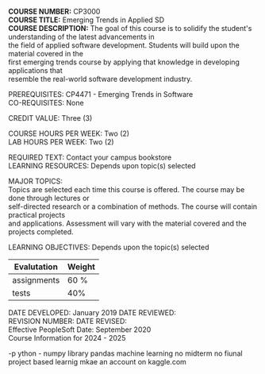 **COURSE NUMBER:** CP3000  
**COURSE TITLE:** Emerging Trends in Applied SD  
**COURSE DESCRIPTION:**
The goal of this course is to solidify the student's understanding of the latest advancements in  
the field of applied software development. Students will build upon the material covered in the  
first emerging trends course by applying that knowledge in developing applications that  
resemble the real-world software development industry.

PREREQUISITES: CP4471 - Emerging Trends in Software  
CO-REQUISITES: None

CREDIT VALUE: Three (3)  

COURSE HOURS PER WEEK: Two (2)  
LAB HOURS PER WEEK: Two (2)  

REQUIRED TEXT: Contact your campus bookstore  
LEARNING RESOURCES: Depends upon topic(s) selected  

MAJOR TOPICS:  
Topics are selected each time this course is offered. The course may be done through lectures or  
self-directed research or a combination of methods. The course will contain practical projects  
and applications. Assessment will vary with the material covered and the projects completed.  

LEARNING OBJECTIVES: Depends upon the topic(s) selected   

| Evalutation | Weight |
| ----------- | ------ |
| assignments | 60 %   |
| tests       | 40%    |


DATE DEVELOPED: January 2019 DATE REVIEWED:  
REVISION NUMBER: DATE REVISED:  
Effective PeopleSoft Date: September 2020  
Course Information for 2024 - 2025

-p ython - numpy library
pandas
machine learning
no midterm
no fiunal
project based learnig
mkae an account on kaggle.com
